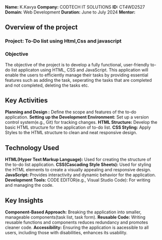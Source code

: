 **Name:** K.Kavya
**Company:** CODTECH IT SOLUTIONS
**ID:** CT4WD2527
**Domain:** Web Development
**Duration:** June to July 2024 
**Mentor:** 

## Overview of the project 

### Project: To-Do list using Html,Css and javascript
### Objective
The objective of the project is to develop a fully functional, user-friendly to-do list applicaton using HTML, CSS and JavaScript. This application will enable the users to efficiently manage their tasks by providing essential features such as adding the task, seperating the tasks that are completed and not completed, deleting the tasks etc.

## Key Activities
**Planning and Design :** Define the scope and features of the to-do application.
**Setting up the Development Environment:** Set up a version control system(e.g., Git) for tracking changes.
**HTML Structure:** Develop the basic HTML structure for the application of to-do list.
**CSS Styling:** Apply Styles to the HTML structure to clean and neat responsive design.

## Technology Used
**HTML(Hyper Text Markup Language):** Used for creating the structure of the to-do list application.
**CSS(Cascading Style Sheets):** Used for styling the HTML elements to create a visually appealing and responsive design.
**JavaScript:** Provides interactivity and dynamic behavior for the application.
**Development Tools:** CODE EDITOR(e.g., Visual Studio Code): For writing and managing the code.

## Key Insights
**Component-Based Approach:** Breaking the application into smaller, manageable components(task list, task form).
**Reusable Code:** Writing reusable functions and components reduces redundancy and promotes cleaner code.
**Accessibility:** Ensuring the application is aacessible to all users, including those with disabilities, enhances its usability.
